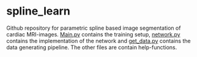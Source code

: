 # spline_learn

Github repository for parametric spline based image segmentation of cardiac MRI-images. [Main.py](main.py) contains the training setup, [network.py](network.py) contains the implementation of the network and [get_data.py](get_data.py) contains the data generating pipeline.
The other files are contain help-functions.
